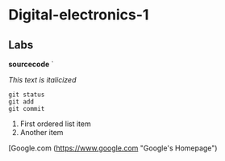 # Digital-electronics-1
## Labs 

**sourcecode** `

*This text is italicized*

```
git status
git add
git commit
```

1. First ordered list item
2. Another item




[Google.com (https://www.google.com "Google's Homepage")

